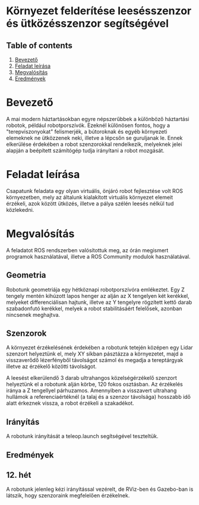 # Környezet felderítése leesésszenzor és ütközésszenzor segítségével

## Table of contents

1. [Bevezető](#Bevezető)
2. [Feladat leírása](#Feladat-leírása)
3. [Megvalósítás](#Megvalósítás)
4. [Eredmények](#Eredmények)

# Bevezető

A mai modern háztartásokban egyre népszerűbbek a különböző háztartási robotok, például robotporszívók. Ezeknél különösen fontos, hogy a "terepviszonyokat" felismerjék, a bútoroknak és egyéb környezeti elemeknek ne ütközzenek neki, illetve a lépcsőn se guruljanak le. Ennek elkerülése érdekében a robot szenzorokkal rendelkezik, melyeknek jelei alapján a beépített számítógép tudja irányítani a robot mozgását.


# Feladat leírása

Csapatunk feladata egy olyan virtuális, önjáró robot fejlesztése volt ROS környezetben, mely az általunk kialakított virtuális környezet elemeit érzékeli, azok között ütközés, illetve a pálya szélén leesés nélkül tud közlekedni. 

# Megvalósítás

A feladatot ROS rendszerben valósítottuk meg, az órán megismert programok használatával, illetve a ROS Community modulok használatával. 

## Geometria 
Robotunk geometriája egy hétköznapi robotporszívóra emlékeztet. Egy Z tengely mentén kihúzott lapos henger az alján az X tengelyen két kerékkel, melyeket differenciálisan hajtunk, illetve az Y tengelyre rögzített kettő darab szabadonfutó kerékkel, melyek a robot stabilitásáért felelősek, azonban nincsenek meghajtva. 

## Szenzorok 
A környezet érzékelésének érdekében a robotunk tetején középen egy Lidar szenzort helyeztünk el, mely XY síkban pásztázza a környezetet, majd a visszaverődő lézerfényből távolságot számol és megadja a tereptárgyak illetve az érzékelő közötti távolságot. 

A leesést elkerülendő 3 darab ultrahangos közelségérzékelő szenzort helyeztünk el a robotunk alján körbe, 120 fokos osztásban. Az érzékelés iránya a Z tengellyel párhuzamos. Amennyiben a visszavert ultrahang hullámok a referenciaértéknél (a talaj és a szenzor távolsága) hosszabb idő alatt érkeznek vissza, a robot érzékeli a szakadékot. 

## Irányítás 
A robotunk irányítását a teleop.launch segítségével teszteltük. 

## Eredmények

## 12. hét
A robotunk jelenleg kézi irányítással vezérelt, de RViz-ben és Gazebo-ban is látszik, hogy szenzoraink megfelelően érzékelnek. 
